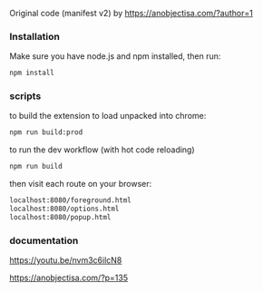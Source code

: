 Original code (manifest v2) by https://anobjectisa.com/?author=1

### Installation
Make sure you have node.js and npm installed, then run:

``` bash
npm install
```

### scripts

to build the extension to load unpacked into chrome: 
``` bash
npm run build:prod
```
to run the dev workflow (with hot code reloading)

``` bash
npm run build
```
then visit each route on your browser: 
``` bash
localhost:8080/foreground.html
localhost:8080/options.html
localhost:8080/popup.html
```
### documentation

https://youtu.be/nvm3c6ilcN8

https://anobjectisa.com/?p=135
